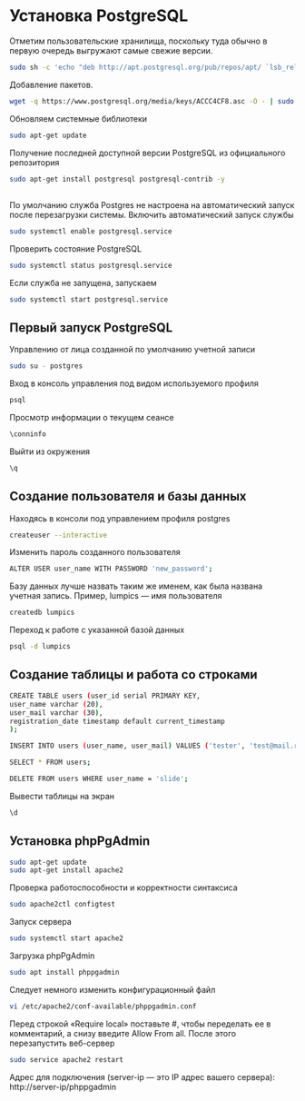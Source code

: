 # Установка PostgreSQL
Отметим пользовательские хранилища, поскольку туда обычно в первую очередь выгружают самые свежие версии.
```bash
sudo sh -c 'echo "deb http://apt.postgresql.org/pub/repos/apt/ `lsb_release -cs`-pgdg main" >> /etc/apt/sources.list.d/pgdg.list'
```

Добавление пакетов.
```bash
wget -q https://www.postgresql.org/media/keys/ACCC4CF8.asc -O - | sudo apt-key add
```
Обновляем системные библиотеки
```bash
sudo apt-get update
```
Получение последней доступной версии PostgreSQL из официального репозитория
```bash
sudo apt-get install postgresql postgresql-contrib -y
```
##
По умолчанию служба Postgres не настроена на автоматический запуск после перезагрузки системы. Включить автоматический запуск службы 
```bash
sudo systemctl enable postgresql.service
```
Проверить состояние PostgreSQL
```bash
sudo systemctl status postgresql.service
```
Если служба не запущена, запускаем
```bash
sudo systemctl start postgresql.service
```

## Первый запуск PostgreSQL
Управлению от лица созданной по умолчанию учетной записи
```bash
sudo su - postgres
```
Вход в консоль управления под видом используемого профиля
```bash
psql
```
Просмотр информации о текущем сеансе 
```bash
\conninfo
```
Выйти из окружения
```bash
\q
```
## Создание пользователя и базы данных
Находясь в консоли под управлением профиля postgres
```bash
createuser --interactive
```
Изменить пароль созданного пользователя
```bash
ALTER USER user_name WITH PASSWORD 'new_password';
```
Базу данных лучше назвать таким же именем, как была названа учетная запись. Пример, lumpics — имя пользователя
```bash
createdb lumpics
```
Переход к работе с указанной базой данных 
```bash
psql -d lumpics
```

## Создание таблицы и работа со строками
```bash
CREATE TABLE users (user_id serial PRIMARY KEY, 
user_name varchar (20), 
user_mail varchar (30), 
registration_date timestamp default current_timestamp
);

INSERT INTO users (user_name, user_mail) VALUES ('tester', 'test@mail.ru');

SELECT * FROM users;

DELETE FROM users WHERE user_name = 'slide';
```
Вывести таблицы на экран
```bash
\d
```

## Установка phpPgAdmin
```bash
sudo apt-get update
sudo apt-get install apache2
```
Проверка работоспособности и корректности синтаксиса
```bash
sudo apache2ctl configtest
```
Запуск сервера
```bash
sudo systemctl start apache2
```
Загрузка phpPgAdmin
```bash
sudo apt install phppgadmin
```
Следует немного изменить конфигурационный файл
```bash
vi /etc/apache2/conf-available/phppgadmin.conf
```
Перед строкой «Require local» поставьте #, чтобы переделать ее в комментарий, а снизу введите Allow From all. После этого перезапустить веб-сервер
```bash
sudo service apache2 restart
```
Адрес для подключения (server-ip — это IP адрес вашего сервера): http://server-ip/phppgadmin


